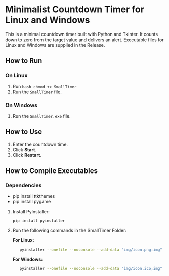 # Minimalist Countdown Timer for Linux and Windows

This is a minimal countdown timer built with Python and Tkinter. It counts down to zero from the target value and delivers an alert. Executable files for Linux and Windows are supplied in the Release.

## How to Run

### On Linux
1. Run ```bash chmod +x SmallTimer ```
1. Run the `SmallTimer` file.

### On Windows
1. Run the `SmallTimer.exe` file.

## How to Use
1. Enter the countdown time.
2. Click **Start**.
3. Click **Restart**.

## How to Compile Executables
### Dependencies
-   pip install ttkthemes
-   pip install pygame

1. Install PyInstaller:
   ```bash
   pip install pyinstaller
   ```

2. Run the following commands in the SmallTimer Folder:

   **For Linux:**
   ```bash
      pyinstaller --onefile --noconsole --add-data "img/icon.png:img" --add-data "sounds/end.wav:sounds" SmallTimer.py
   ```

   **For Windows:**
   ```bash
      pyinstaller --onefile --noconsole --add-data "img/icon.ico;img" --add-data "sounds/end.wav;sounds" SmallTimer.py
   ```

